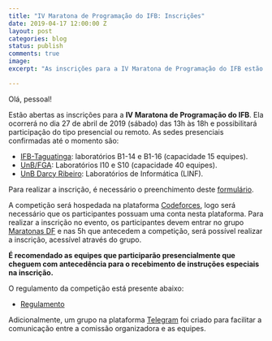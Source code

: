 ```yaml
---
title: "IV Maratona de Programação do IFB: Inscrições"
date: 2019-04-17 12:00:00 Z
layout: post
categories: blog
status: publish
comments: true
image:
excerpt: "As inscrições para a IV Maratona de Programação do IFB estão abertas. "

---
```


Olá, pessoal!

Estão abertas as inscrições para a **IV Maratona de Programação do IFB**. Ela ocorrerá no dia 27 de abril de 2019 (sábado) das 13h às 18h e possibilitará participação do tipo presencial ou remoto. As sedes presenciais confirmadas até o momento são:

- [IFB-Taguatinga](https://goo.gl/maps/c7h8nzGQYXG2): laboratórios B1-14 e B1-16 (capacidade 15 equipes).
- [UnB/FGA](https://goo.gl/maps/MBL1hHMLvi626BRk8): Laboratórios I10 e S10 (capacidade 40 equipes).
- [UnB Darcy Ribeiro](https://goo.gl/maps/4h4TEdvWNq7xhFyD8): Laboratórios de Informática (LINF).

Para realizar a inscrição, é necessário o preenchimento deste [formulário](https://docs.google.com/forms/d/1thzGhamyNEimHrig98aOJdvYAMOHg3JugMjdgNRTJ7w/edit).

A competição será hospedada na plataforma [Codeforces](http://codeforces.com), logo será necessário que os participantes possuam uma conta nesta plataforma.
Para realizar a inscrição no evento, os participantes devem entrar no grupo [Maratonas DF](http://codeforces.com/group/btcK4I5D5f) e nas 5h que antecedem a competição, será possível realizar a inscrição, acessível através do grupo.

**É recomendado as equipes que participarão presencialmente que cheguem com antecedência para o recebimento de instruções especiais na inscrição.**

O regulamento da competição está presente abaixo:

- [Regulamento]({{site.url}}/assets/4-mdp-ifb/Regulamento-4-Maratona-IFB.pdf)

Adicionalmente, um grupo na plataforma [Telegram](https://t.me/joinchat/Hiz8ExAi5vqVnW-C3mHM_Q) foi criado para facilitar a comunicação entre a comissão organizadora e as equipes.

